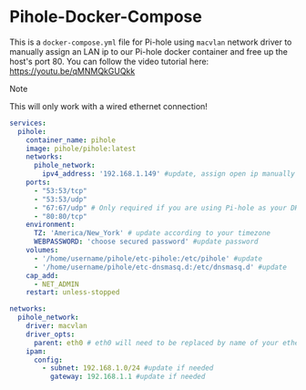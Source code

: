 # Pihole-Docker-Compose

This is a `docker-compose.yml` file for Pi-hole using `macvlan` network driver to manually assign an LAN ip to our Pi-hole docker container and free up the host's port 80. You can follow the video tutorial here: https://youtu.be/qMNMQkGUQkk

> [!NOTE]  
> This will only work with a wired ethernet connection!

```yml
services:
  pihole:
    container_name: pihole
    image: pihole/pihole:latest
    networks:
      pihole_network:
        ipv4_address: '192.168.1.149' #update, assign open ip manually
    ports:
      - "53:53/tcp"
      - "53:53/udp"
      - "67:67/udp" # Only required if you are using Pi-hole as your DHCP server
      - "80:80/tcp"
    environment:
      TZ: 'America/New_York' # update according to your timezone
      WEBPASSWORD: 'choose secured password' #update password
    volumes:
      - '/home/username/pihole/etc-pihole:/etc/pihole' #update
      - '/home/username/pihole/etc-dnsmasq.d:/etc/dnsmasq.d' #update
    cap_add:
      - NET_ADMIN
    restart: unless-stopped

networks:
  pihole_network:
    driver: macvlan
    driver_opts:
      parent: eth0 # eth0 will need to be replaced by name of your ethernet network interface
    ipam:
      config:
        - subnet: 192.168.1.0/24 #update if needed
          gateway: 192.168.1.1 #update if needed

```
